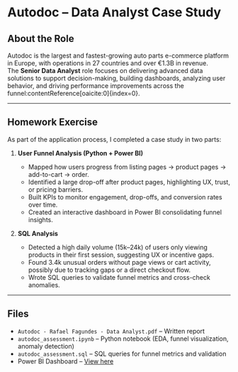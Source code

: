 # Autodoc – Data Analyst Case Study

## About the Role
Autodoc is the largest and fastest-growing auto parts e-commerce platform in Europe, with operations in 27 countries and over €1.3B in revenue.  
The **Senior Data Analyst** role focuses on delivering advanced data solutions to support decision-making, building dashboards, analyzing user behavior, and driving performance improvements across the funnel:contentReference[oaicite:0]{index=0}.

---

## Homework Exercise
As part of the application process, I completed a case study in two parts:

1. **User Funnel Analysis (Python + Power BI)**  
   - Mapped how users progress from listing pages → product pages → add-to-cart → order.  
   - Identified a large drop-off after product pages, highlighting UX, trust, or pricing barriers.  
   - Built KPIs to monitor engagement, drop-offs, and conversion rates over time.  
   - Created an interactive dashboard in Power BI consolidating funnel insights.  

2. **SQL Analysis**  
   - Detected a high daily volume (15k–24k) of users only viewing products in their first session, suggesting UX or incentive gaps.  
   - Found 3.4k unusual orders without page views or cart activity, possibly due to tracking gaps or a direct checkout flow.  
   - Wrote SQL queries to validate funnel metrics and cross-check anomalies.  

---

## Files
- `Autodoc - Rafael Fagundes - Data Analyst.pdf` – Written report  
- `autodoc_assessment.ipynb` – Python notebook (EDA, funnel visualization, anomaly detection)  
- `autodoc_assessment.sql` – SQL queries for funnel metrics and validation  
- Power BI Dashboard – [View here]([https://drive.google.com/file/d/1Lq0gciaP9lXPBs7mgJ33YOz0IM6kz4nS/view?usp=drive_link](https://app.powerbi.com/view?r=eyJrIjoiODQ2M2Y1ZTQtZTdkMy00MGM1LWFkZDYtZTc2Zjc2YTliZDQxIiwidCI6IjJmM2M4M2YyLWQwMDUtNDhiOS04MzU5LTM3NzgzNTFhZDA5NSIsImMiOjl9))
